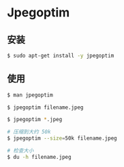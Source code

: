 # Jpegoptim

## 安装

```bash
$ sudo apt-get install -y jpegoptim
```

## 使用

```bash
$ man jpegoptim
```

```bash
$ jpegoptim filename.jpeg

$ jpegoptim *.jpeg

# 压缩到大约 50k
$ jpegoptim --size=50k filename.jpeg
```

```bash
# 检查大小
$ du -h filename.jpeg
```